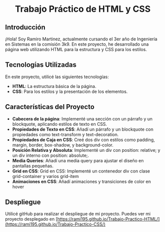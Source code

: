 <div align="center">

# Trabajo Práctico de HTML y CSS

</div>

## Introducción

¡Hola! Soy Ramiro Martinez, actualmente cursando el 3er año de Ingeniería en Sistemas en la comisión 3k9. En este proyecto, he desarrollado una página web utilizando HTML para la estructura y CSS para los estilos.
## Tecnologías Utilizadas

En este proyecto, utilicé las siguientes tecnologías:

- **HTML**: La estructura básica de la página.
- **CSS**: Para los estilos y la presentación de los elementos.

## Características del Proyecto

- **Cabecera de la página**:  Implementé una sección con un párrafo y un blockquote, aplicando estilos de texto en CSS.
- **Propiedades de Texto en CSS**:  Añadí un párrafo y un blockquote con propiedades como text-transform y text-decoration.
- **Propiedades de Caja en CSS**: Creé dos div con estilos como padding, margin, border, box-shadow, y background-color.
- **Posición Relativa y Absoluta**: Implementé un div con position: relative; y un div interno con position: absolute;.
- **Media Queries**:  Añadí una media query para ajustar el diseño en pantallas pequeñas.
- **Grid en CSS**: Grid en CSS: Implementé un contenedor div con clase grid-container y varios grid-item
- **Animaciones en CSS**:  Añadí animaciones y transiciones de color en hover


## Despliegue

Utilicé gitHub para realizar el despliegue de mi proyecto. Puedes ver mi proyecto desplegado en [https://rami195.github.io/Trabajo-Practico-HTML/](https://rami195.github.io/Trabajo-Practico-CSS/)
